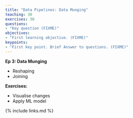 ```yaml
---
title: "Data Pipelines: Data Munging"
teaching: 30
exercises: 30
questions:
- "Key question (FIXME)"
objectives:
- "First learning objective. (FIXME)"
keypoints:
- "First key point. Brief Answer to questions. (FIXME)"
---
```

**Ep 3: Data Munging**
- Reshaping
- Joining

**Exercises:**
- Visualise changes
- Apply ML model

{% include links.md %}
